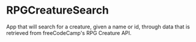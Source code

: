 # RPGCreatureSearch
App that will search for a creature, given a name or id, through data that is retrieved from freeCodeCamp's RPG Creature API.
